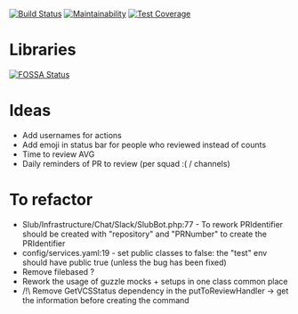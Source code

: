 [![Build Status](https://travis-ci.com/SamirBoulil/slub.svg?branch=master)](https://travis-ci.com/SamirBoulil/slub)
[![Maintainability](https://api.codeclimate.com/v1/badges/afb6042b14df680869f2/maintainability)](https://codeclimate.com/github/SamirBoulil/slub/maintainability)
[![Test Coverage](https://api.codeclimate.com/v1/badges/afb6042b14df680869f2/test_coverage)](https://codeclimate.com/github/SamirBoulil/slub/test_coverage)

# Libraries

[![FOSSA Status](https://app.fossa.com/api/projects/git%2Bgithub.com%2FSamirBoulil%2Fslub.svg?type=shield)](https://app.fossa.com/projects/git%2Bgithub.com%2FSamirBoulil%2Fslub?ref=badge_shield)

# Ideas
- Add usernames for actions
- Add emoji in status bar for people who reviewed instead of counts
- Time to review AVG
- Daily reminders of PR to review (per squad :( / channels)

# To refactor
- Slub/Infrastructure/Chat/Slack/SlubBot.php:77 - To rework PRIdentifier should be created with "repository" and "PRNumber" to create the PRIdentifier
- config/services.yaml:19 - set public classes to false: the "test" env should have public true (unless the bug has been fixed)
- Remove filebased ?
- Rework the usage of guzzle mocks + setups in one class common place
- /!\ Remove GetVCSStatus dependency in the putToReviewHandler -> get the information before creating the command
